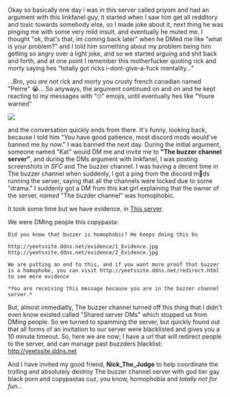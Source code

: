 ---
---


Okay so basically one day i was in this server called priyom and had an argument with this linkfanel guy, it started when I saw him get all redditory and toxic towards somebody else, so I made joke about it, next thing he was pinging me with some very mild insult, and eventually he muted me. I thought "ok, that's that, im coming back later" when he DMed me like "what is your problem?" and I told him something about my problem being him getting so angry over a light joke, and so we started arguing and shit back and forth, and at one point I remember this motherfucker quoting rick and morty saying hes "totally got ricks i-dont-give-a-fuck mentality..."

...Bro, you *are not* rick and morty you crusty french canadian named "Peirre" :sob:... So anyways, the argument continued on and on and he kept reacting to my messages with "🙄" emojis, until eventually hes like "Youre warned"

<img src="https://yeetssite.ddns.net/loredropping/myshiversaretimbered.jpeg">

and the conversation quickly ends from there. It's funny, looking back, because I told him "You have good patience, most discord mods would've banned me by now." I was banned the next day. During the initial argument, someone named "Kat" would DM me and invite me to **"The buzzer channel server"**, and during the DMs argument with linkfanel, I was posting screenshots in *SFC* and The buzzer channel. I was having a decent time in The buzzer channel when suddenly, I got a ping from the discord m🤢ds running the server, saying that all the channels were locked due to some "drama." I suddenly got a DM from this kat girl explaining that the owner of the server, *named* "The buzder channel" was homophobic. 

It took some time but we have evidence, in [This server](http://yeetssite.ddns.net/redirect.html "Goofy aah name").

We were DMing people this copypasta:

```
Did you know that buzzer is homophobic? He keeps doing this bs

http://yeetssite.ddns.net/evidence/1_Evidence.jpg
http://yeetssite.ddns.net/evidence/2_Evidence.jpg

We are putting an end to this, and if you want more proof that buzzer is a homophobe, you can visit http://yeetssite.ddns.net/redirect.html to see more evidence

*You are receiving this message because you are in the buzzer channel server.*
```

But, almost immediatly, The buzzer channel turned off this thing that I didn't even know existed called "Shared server DMs" which stopped us from DMing people. So we turned to spamming the server, but quickly found out that all forms of an invitation to our server were blacklisted and gives you a 10 minute timeout. So, here we are now; I have a url that will redirect people to the server, and can manage past buzzders blacklist: http://yeetssite.ddns.net

And I have invited my good friend, **Nick_The_Judge** to help coordinate the trolling and absolutely destroy The buzzer channel server with god tier gay black porn and copypastas cuz, you know, homophobia and *totally not for fun...*

